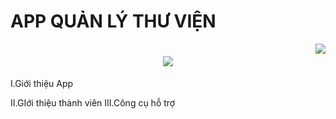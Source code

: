 # APP QUẢN LÝ THƯ VIỆN
<img align="right" src="https://visitor-badge.laobi.icu/badge?page_id=salesp07.salesp07"/>

<h1 align="center">
    <img src="https://readme-typing-svg.herokuapp.com/?font=Righteous&size=35&center=true&vCenter=true&width=500&height=70&duration=4000&lines=Xin+Chào+Mọi+Người!+👋;"/>
</h1>

I.Giới thiệu App

II.GIới thiệu thành viên
III.Công cụ hỗ trợ

